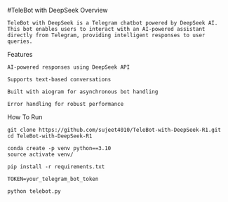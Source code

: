 
#TeleBot with DeepSeek
Overview

    TeleBot with DeepSeek is a Telegram chatbot powered by DeepSeek AI. This bot enables users to interact with an AI-powered assistant directly from Telegram, providing intelligent responses to user queries.

Features

    AI-powered responses using DeepSeek API

    Supports text-based conversations

    Built with aiogram for asynchronous bot handling

    Error handling for robust performance

How To Run

    git clone https://github.com/sujeet4010/TeleBot-with-DeepSeek-R1.git
    cd TeleBot-with-DeepSeek-R1

    conda create -p venv python==3.10
    source activate venv/

    pip install -r requirements.txt

    TOKEN=your_telegram_bot_token

    python telebot.py